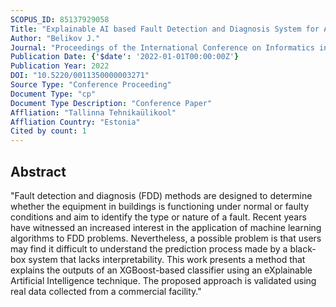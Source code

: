 ```yaml
---
SCOPUS_ID: 85137929058
Title: "Explainable AI based Fault Detection and Diagnosis System for Air Handling Units"
Author: "Belikov J."
Journal: "Proceedings of the International Conference on Informatics in Control, Automation and Robotics"
Publication Date: {'$date': '2022-01-01T00:00:00Z'}
Publication Year: 2022
DOI: "10.5220/0011350000003271"
Source Type: "Conference Proceeding"
Document Type: "cp"
Document Type Description: "Conference Paper"
Affliation: "Tallinna Tehnikaülikool"
Affliation Country: "Estonia"
Cited by count: 1
---
```


## Abstract
"Fault detection and diagnosis (FDD) methods are designed to determine whether the equipment in buildings is functioning under normal or faulty conditions and aim to identify the type or nature of a fault. Recent years have witnessed an increased interest in the application of machine learning algorithms to FDD problems. Nevertheless, a possible problem is that users may find it difficult to understand the prediction process made by a black-box system that lacks interpretability. This work presents a method that explains the outputs of an XGBoost-based classifier using an eXplainable Artificial Intelligence technique. The proposed approach is validated using real data collected from a commercial facility."
